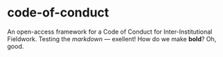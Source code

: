 # code-of-conduct
An open-access framework for a Code of Conduct for Inter-Institutional Fieldwork.
Testing the *markdown* — exellent! How do we make **bold**? Oh, good.
